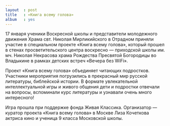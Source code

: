```yaml
---
layout  : post
title   : «Книга всему голова»
album   : yes
---
```

17 января ученики Воскресной школы и представители молодежного движения Храма свт. Николая Мирликийского в Отрадном приняли участие в 
специальном проекте «Книга всему голова», который прошел в стенах просветительского центра воскресно — приходской школы им. мч. Николая Некрасова храма Рождества Пресвятой Богородицы во Владыкине в рамках детских встреч «Вечера без WiFi».

Проект «Книга всему голова» объединяет читающих подростков. Участники мероприятия  погрузились в прекрасный мир русской литературы, библейской истории. В формате увлекательной интеллектуальной игры и живого общения дети и подростки отвечали на вопросы, вспоминали курс литературы и узнавали очень много интересного!

Игра прошла при поддержке фонда Живая Классика. Организатор — куратор проекта «Книга всему голова» в Москве Лиза Кочеткова актриса кино и ученица 9 класса Московской школы.
